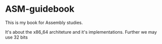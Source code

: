 # ASM-guidebook
This is my book for Assembly studies.

It's about the x86_64 architeture and it's implementations. Further we may use 32 bits 

